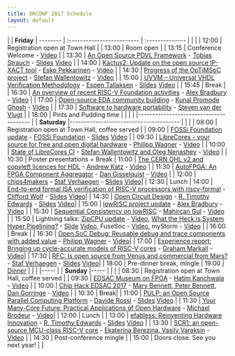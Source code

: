 ```yaml
---
title: ORCONF 2017 Schedule
layout: default
---
```


| | **Friday**
| -------- | :------------------------- | :--------------
| | |
| 12:00  | Registration open at Town Hall   |
| 13:00  | Room open   |
| 13:15  | Conference Welcome - [Video](https://youtu.be/0Hp5EMZSKrg)   |
| 13:30  | [An Open Source PDVL Framework](https://orconf.org/#pdvl) - [Tobias Strauch](https://orconf.org/#pdvlpresenter) - [Slides](https://drive.google.com/open?id=0B7182jlbHeWBZkRISGtNV245VUE) [Video](https://youtu.be/TLEmiknXWY0) |
| 14:00  | [Kactus2: Update on the open source IP-XACT tool](https://orconf.org/#kaktus) - [Esko Pekkarinen](https://orconf.org/#esko) - [Video](https://youtu.be/cVYDxxZb4o0) |
| 14:30  | [Progress of the OpTiMSoC project](https://orconf.org/#optimsoc) - [Stefan Wallentowitz](https://orconf.org/#optimsocpresenter) - [Video](https://youtu.be/Ra77NlnwYLM) |
| 15:00  | [UVVM – Universal VHDL Verification Methodology](https://orconf.org/#uvvm) - [Espen Tallaksen](https://orconf.org/#espen) - [Slides](https://drive.google.com/file/d/0B7182jlbHeWBeVR2b2NEOVdUbUE/view?usp=sharing) [Video](https://youtu.be/APLL37tHXeo) |
| 15:45  | Break |
| 16:30  | [An overview of recent RISC-V Foundation activities](https://orconf.org/#riscv) - [Alex Bradbury](https://orconf.org/#asb2) - [Video](https://youtu.be/NdQ3wAzgOD0) |
| 17:00  | [Open-source EDA community building](https://orconf.org/#edacommunity) - [Kunal Promode Ghosh](https://orconf.org/#edacommunitypresenter) - [Video](https://youtu.be/q_Gfl2DCelk) |
| 17:30  | [Software to hardware portability](https://orconf.org/#swhwportability) - [Steven van der Vlugt](https://orconf.org/#steven) |
| 18:00  | Pints and Pudding time |
| | |
|---------------------------------------
| | **Saturday**
|---------------------------------------
| | |
| 08:00  | Registration open at Town Hall, coffee served  |
| 09:00  | [FOSSi Foundation update](https://orconf.org/#fossiupdate) - [FOSSi Foundation](https://orconf.org/#fossiboard) - [Slides](https://drive.google.com/file/d/0B7182jlbHeWBU0pVNzZVSi1pLU0/view?usp=sharing) [Video](https://youtu.be/QDz4O_EkuoY) |
| 09:30  | [LibreCores - your source for free and open digital hardware](https://orconf.org/#librecores) - [Philipp Wagner](https://orconf.org/#phil2) - [Video](https://youtu.be/L4nO9Bmn-Ow) |
| 10:00  | [State of LibreCores CI](https://orconf.org/#lcci) - [Stefan Wallentowitz and Oleg Nenashev](https://orconf.org/#lccipresenter) - [Video](https://youtu.be/FX7_6d5yAg4) |
| 10:30  | Poster presentations + Break
| 11:00  | [The CERN OHL v2 and copyleft licences for HDL](https://orconf.org/#cernohl) - [Andrew Katz](https://orconf.org/#andrewkatz) - [Video](https://youtu.be/RBnt_9GadVM) |
| 11:30  | [AutoFPGA: An FPGA Component Aggregator](https://orconf.org/#autofpga) - [Dan Gisselquist](https://orconf.org/#gisselquist) - [Video](https://youtu.be/joV2dzBUP58) |
| 12:00  | [chips4makers](https://orconf.org/#chips4makers) - [Staf Verhaegen](https://orconf.org/#staf) - [Slides](https://drive.google.com/file/d/0B7182jlbHeWBQW9jUGtEc3pDQ0U/view?usp=sharing) [Video](https://youtu.be/4zNRTudEl_4)|
| 12:30  | Lunch
| 14:00  | [End-to-end formal ISA verification of RISC-V processors with riscv-formal](https://orconf.org/#riscvformal) - [Clifford Wolf](https://orconf.org/#clifford) - [Slides](https://drive.google.com/file/d/0B7182jlbHeWBMHZCRnZiSktNdjA/view?usp=sharing) [Video](https://youtu.be/1TRzGIM9ipU)|
| 14:30  | [Open Circuit Design](https://orconf.org/#opencircuitdesign) - [R. Timothy Edwards](https://orconf.org/#rtimothyedwards) - [Slides](https://drive.google.com/file/d/0B7182jlbHeWBT3FaV21VZ0RZYmc/view?usp=sharing) [Video](https://youtu.be/DeZJ_R7m6lg)|
| 15:00  | [lowRISC project update](https://orconf.org/#lowrisc) - [Alex Bradbury](https://orconf.org/#asb) - [Video](https://youtu.be/it3vVtnCYiI) |
| 15:30  | [Sequential Consistency on lowRISC](https://orconf.org/#consistency) - [Mahircan Gul](https://orconf.org/#mahircan) - [Video](https://youtu.be/Hs5ib5U4l7o) |
| 15:50  | Lightning talks: [ZipCPU update](https://orconf.org/#zipcpu) - [Video](https://youtu.be/nu_C3dOF0Ps), [What the Heck is System Hyper Pipelining?](https://orconf.org/#hyperpipelining) - [Slide](https://drive.google.com/file/d/0B7182jlbHeWBbTkwTHZwblJlTk0/view?usp=sharing) [Video](https://youtu.be/NRLdexYfVQw), FuseSoc - [Video](https://youtu.be/iPpT9k_H67k), myStorm - [Video](https://youtu.be/Tm_y1F6cAik) |
| 16:00  | Break |
| 16:30  | [Open SoC Debug: Reusable debug and trace components with added value](https://orconf.org/#opensocdebug) - [Philipp Wagner](https://orconf.org/#phil) - [Video](https://youtu.be/6oejUnkC_ZI)|
| 17:00  | [Experience report: Bringing up cycle-accurate models of RISC-V cores](https://orconf.org/#cariscv) - [Graham Markall](https://orconf.org/#graham) - [Video](https://youtu.be/xuMW9e9Nxwg)|
| 17:30  | [RFC: Is open source from Venus and commercial from Mars?](https://orconf.org/#venusmars) - [Staf Verhaegen](https://orconf.org/#staf) - [Slides](https://drive.google.com/file/d/0B7182jlbHeWBUGRWTlY0UmI4N1U/view?usp=sharing) [Video](https://youtu.be/lQjC2NaaUAg)|
| 18:00  | Pre-dinner break, mingle
| 19:00  | [Dinner](https://orconf.org/#satdinnervenue)
| | |
|-----
|  | **Sunday**
|-----
| | |
| 08:30  | Registration open at Town Hall, coffee served   |
| 09:30  | [EDSAC Museum on FPGA](https://orconf.org/#edsac) - [Hatim Kanchwala](https://orconf.org/#hatim) - [Video](https://youtu.be/EZkJOyOcYiY) |
| 10:00  | [Chip Hack EDSAC 2017](https://orconf.org/#chiphack) - [Mary Bennett, Peter Bennett, Dan Gorringe](https://orconf.org/#bennetts) - [Video](https://youtu.be/Ai-IcqUVW98) |
| 10:30  | Break|
| 11:00  | [PULP: an Open Source Parallel Computing Platform](https://orconf.org/#pulp) - [Davide Rossi](https://orconf.org/#davide) - [Slides](https://drive.google.com/file/d/0B7182jlbHeWBdmh6Ymh1cHpMVk0/view?usp=sharing) [Video](https://youtu.be/N_Vk8LPdWV0) |
| 11:30  | [Your Many-Core Future: Practical Applications of Open Hardware](https://orconf.org/#manycorefuture) - [Michael Brodeur](https://orconf.org/#manycorefuturepresenter) - [Video](https://youtu.be/LhSGZHLogLU)|
| 12:00  | Lunch |
| 13:00  | [efabless:  Reinventing Hardware Innovation](https://orconf.org/#efabless) - [R. Timothy Edwards](https://orconf.org/#rtimothyedwards) - [Slides](https://drive.google.com/file/d/0B7182jlbHeWBdl9lbTByakhWQjA/view?usp=sharing) [Video](https://youtu.be/Q7w-HlR2_vo) |
| 13:30  | [SCR1: an open-source MCU-class RISC-V core](https://orconf.org/#scr1) - [Ekaterina Berezina, Vasily Varaksin](https://orconf.org/#syntacore) - [Video](https://youtu.be/9IQxusgCiYU) |
| 14:30  | Post-conference mingle |
| 15:00        | Doors close. See you next year! |
|
